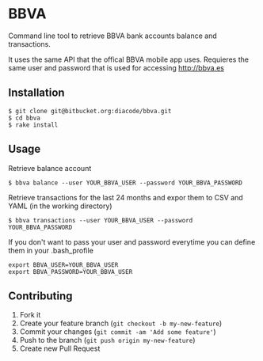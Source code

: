 # BBVA

Command line tool to retrieve BBVA bank accounts balance and transactions.

It uses the same API that the offical BBVA mobile app uses. Requieres the same user and password that is used for accessing http://bbva.es

## Installation

    $ git clone git@bitbucket.org:diacode/bbva.git
    $ cd bbva
    $ rake install

## Usage

Retrieve balance account

    $ bbva balance --user YOUR_BBVA_USER --password YOUR_BBVA_PASSWORD

Retrieve transactions for the last 24 months and expor them to CSV and YAML (in the working directory)

    $ bbva transactions --user YOUR_BBVA_USER --password YOUR_BBVA_PASSWORD

If you don't want to pass your user and password everytime you can define them in your .bash_profile

    export BBVA_USER=YOUR_BBVA_USER
    export BBVA_PASSWORD=YOUR_BBVA_USER


## Contributing

1. Fork it
2. Create your feature branch (`git checkout -b my-new-feature`)
3. Commit your changes (`git commit -am 'Add some feature'`)
4. Push to the branch (`git push origin my-new-feature`)
5. Create new Pull Request
